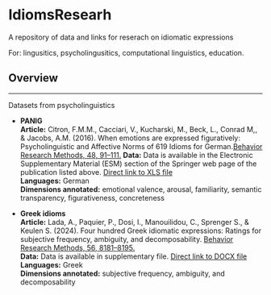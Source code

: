 # IdiomsResearh

A repository of data and links for reserach on idiomatic expressions

For: lingusitics, psycholingusitics, computational linguistics, education.

## Overview

---  
Datasets from psycholinguistics

[comment]: <> (This is a comment, it will not be included)

- **PANIG**  
   **Article:** Citron, F.M.M., Cacciari, V., Kucharski, M., Beck, L., Conrad M,, & Jacobs, A.M. (2016). When emotions are expressed figuratively: Psycholinguistic and Affective Norms of 619 Idioms for German.[Behavior Research Methods, 48, 91–111.](https://link.springer.com/article/10.3758/s13428-015-0581-4)
  **Data:** Data is available in the Electronic Supplementary Material (ESM) section of the Springer web page of the publication listed above.
[Direct link to XLS file](https://static-content.springer.com/esm/art%3A10.3758%2Fs13428-015-0581-4/MediaObjects/13428_2015_581_MOESM1_ESM.xls)  
   **Languages:** German  
   **Dimensions annotated:** emotional valence, arousal, familiarity, semantic transparency, figurativeness, concreteness

- **Greek idioms**  
   **Article:** Lada, A., Paquier, P., Dosi, I., Manouilidou, C., Sprenger S., & Keulen S. (2024). Four hundred Greek idiomatic expressions: Ratings for subjective frequency, ambiguity, and decomposability. [Behavior Research Methods, 56, 8181–8195.](https://link.springer.com/article/10.3758/s13428-024-02450-z)  
   **Data:** Data is available in supplementary file. [Direct link to DOCX file](https://static-content.springer.com/esm/art%3A10.3758%2Fs13428-024-02450-z/MediaObjects/13428_2024_2450_MOESM1_ESM.docx)  
   **Languages:** Greek  
   **Dimensions annotated:** subjective frequency, ambiguity, and decomposability
 
